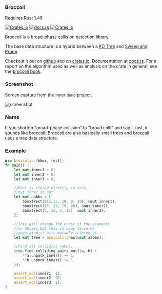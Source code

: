### Broccoli

Requires Rust 1.49

[![Crates.io](https://img.shields.io/crates/v/broccoli)](https://crates.io/crates/broccoli)
[![docs.rs](https://docs.rs/broccoli/badge.svg)](https://docs.rs/broccoli)
[![Crates.io](https://img.shields.io/crates/d/broccoli)](https://crates.io/crates/broccoli)

Broccoli is a broad-phase collision detection library. 

The base data structure is a hybrid between a [KD Tree](https://en.wikipedia.org/wiki/K-d_tree) and [Sweep and Prune](https://en.wikipedia.org/wiki/Sweep_and_prune).

Checkout it out on [github](https://github.com/tiby312/broccoli) and on [crates.io](https://crates.io/crates/broccoli). Documentation at [docs.rs](https://docs.rs/broccoli). For a report on the algorithm used as well as analysis on the crate in general, see the [broccoli book](https://tiby312.github.io/broccoli_report).

### Screenshot

Screen capture from the inner `demo` project.

<img src="./assets/screenshot.gif" alt="screenshot">


### Name

If you shorten "broad-phase collision" to "broad colli" and say it fast, it sounds like broccoli.
Broccoli are also basically small trees and broccoli uses a tree data structure.

### Example

```rust
use broccoli::{bbox, rect};
fn main() {
    let mut inner1 = 0;
    let mut inner2 = 0;
    let mut inner3 = 0;

    //Rect is stored directly in tree,
    //but inner is not.
    let mut aabbs = [
        bbox(rect(0isize, 10, 0, 10), &mut inner1),
        bbox(rect(15, 20, 15, 20), &mut inner2),
        bbox(rect(5, 15, 5, 15), &mut inner3),
    ];

    //This will change the order of the elements
    //in bboxes,but this is okay since we
    //populated it with mutable references.
    let mut tree = broccoli::new(&mut aabbs);

    //Find all colliding aabbs.
    tree.find_colliding_pairs_mut(|a, b| {
        **a.unpack_inner() += 1;
        **b.unpack_inner() += 1;
    });

    assert_eq!(inner1, 1);
    assert_eq!(inner2, 0);
    assert_eq!(inner3, 1);
}
```
